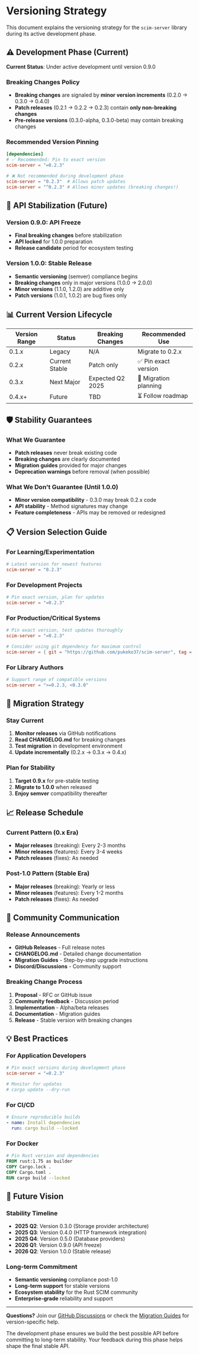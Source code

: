 # Versioning Strategy

This document explains the versioning strategy for the `scim-server` library during its active development phase.

## ⚠️ Development Phase (Current)

**Current Status**: Under active development until version 0.9.0

### Breaking Changes Policy

- **Breaking changes** are signaled by **minor version increments** (0.2.0 → 0.3.0 → 0.4.0)
- **Patch releases** (0.2.1 → 0.2.2 → 0.2.3) contain **only non-breaking changes**
- **Pre-release versions** (0.3.0-alpha, 0.3.0-beta) may contain breaking changes

### Recommended Version Pinning

```toml
[dependencies]
# ✅ Recommended: Pin to exact version
scim-server = "=0.2.3"

# ❌ Not recommended during development phase
scim-server = "0.2.3"  # Allows patch updates
scim-server = "^0.2.3" # Allows minor updates (breaking changes!)
```

## 🎯 API Stabilization (Future)

### Version 0.9.0: API Freeze
- **Final breaking changes** before stabilization
- **API locked** for 1.0.0 preparation
- **Release candidate** period for ecosystem testing

### Version 1.0.0: Stable Release
- **Semantic versioning** (semver) compliance begins
- **Breaking changes** only in major versions (1.0.0 → 2.0.0)
- **Minor versions** (1.1.0, 1.2.0) are additive only
- **Patch versions** (1.0.1, 1.0.2) are bug fixes only

## 📊 Current Version Lifecycle

| Version Range | Status | Breaking Changes | Recommended Use |
|---------------|--------|------------------|-----------------|
| 0.1.x | Legacy | N/A | Migrate to 0.2.x |
| 0.2.x | Current Stable | Patch only | ✅ Pin exact version |
| 0.3.x | Next Major | Expected Q2 2025 | 🔄 Migration planning |
| 0.4.x+ | Future | TBD | ⏳ Follow roadmap |

## 🛡️ Stability Guarantees

### What We Guarantee
- **Patch releases** never break existing code
- **Breaking changes** are clearly documented
- **Migration guides** provided for major changes
- **Deprecation warnings** before removal (when possible)

### What We Don't Guarantee (Until 1.0.0)
- **Minor version compatibility** - 0.3.0 may break 0.2.x code
- **API stability** - Method signatures may change
- **Feature completeness** - APIs may be removed or redesigned

## 📋 Version Selection Guide

### For Learning/Experimentation
```toml
# Latest version for newest features
scim-server = "0.2.3"
```

### For Development Projects
```toml
# Pin exact version, plan for updates
scim-server = "=0.2.3"
```

### For Production/Critical Systems
```toml
# Pin exact version, test updates thoroughly
scim-server = "=0.2.3"

# Consider using git dependency for maximum control
scim-server = { git = "https://github.com/pukeko37/scim-server", tag = "v0.2.3" }
```

### For Library Authors
```toml
# Support range of compatible versions
scim-server = ">=0.2.3, <0.3.0"
```

## 🔄 Migration Strategy

### Stay Current
1. **Monitor releases** via GitHub notifications
2. **Read CHANGELOG.md** for breaking changes
3. **Test migration** in development environment
4. **Update incrementally** (0.2.x → 0.3.x → 0.4.x)

### Plan for Stability
1. **Target 0.9.x** for pre-stable testing
2. **Migrate to 1.0.0** when released
3. **Enjoy semver** compatibility thereafter

## 📈 Release Schedule

### Current Pattern (0.x Era)
- **Major releases** (breaking): Every 2-3 months
- **Minor releases** (features): Every 3-4 weeks  
- **Patch releases** (fixes): As needed

### Post-1.0 Pattern (Stable Era)
- **Major releases** (breaking): Yearly or less
- **Minor releases** (features): Every 1-2 months
- **Patch releases** (fixes): As needed

## 🤝 Community Communication

### Release Announcements
- **GitHub Releases** - Full release notes
- **CHANGELOG.md** - Detailed change documentation
- **Migration Guides** - Step-by-step upgrade instructions
- **Discord/Discussions** - Community support

### Breaking Change Process
1. **Proposal** - RFC or GitHub issue
2. **Community feedback** - Discussion period
3. **Implementation** - Alpha/beta releases
4. **Documentation** - Migration guides
5. **Release** - Stable version with breaking changes

## 💡 Best Practices

### For Application Developers
```toml
# Pin exact versions during development phase
scim-server = "=0.2.3"

# Monitor for updates
# cargo update --dry-run
```

### For CI/CD
```yaml
# Ensure reproducible builds
- name: Install dependencies
  run: cargo build --locked
```

### For Docker
```dockerfile
# Pin Rust version and dependencies
FROM rust:1.75 as builder
COPY Cargo.lock .
COPY Cargo.toml .
RUN cargo build --locked
```

## 🔮 Future Vision

### Stability Timeline
- **2025 Q2**: Version 0.3.0 (Storage provider architecture)
- **2025 Q3**: Version 0.4.0 (HTTP framework integration)
- **2025 Q4**: Version 0.5.0 (Database providers)
- **2026 Q1**: Version 0.9.0 (API freeze)
- **2026 Q2**: Version 1.0.0 (Stable release)

### Long-term Commitment
- **Semantic versioning** compliance post-1.0
- **Long-term support** for stable versions
- **Ecosystem stability** for the Rust SCIM community
- **Enterprise-grade** reliability and support

---

**Questions?** Join our [GitHub Discussions](https://github.com/pukeko37/scim-server/discussions) or check the [Migration Guides](docs/guides/) for version-specific help.

The development phase ensures we build the best possible API before committing to long-term stability. Your feedback during this phase helps shape the final stable API.